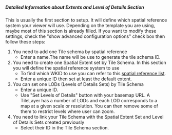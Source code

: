 ##### Detailed Information about _Extents and Level of Details_ Section

This is usually the first section to setup. It will define which spatial reference system your viewer will use. Depending on the template you are using, maybe most of this section is already filled. If you want to modify these settings, check the "show advanced configuration options" check box then follow these steps:

1. You need to add one Tile schema by spatial reference
    * Enter a name.The name will be use to generate the tile schema ID.
2. You need to create one Spatial Extent set by Tile Schema. In this section you will define the spatial reference system to use
    * To find which WKID to use you can refer to this [spatial reference list](http://spatialreference.org/ref/).
    * Enter a unique ID then set at least the default extent.
3. You can set one LODs (Levels of Details Sets) by Tile Schema
    * Enter a unique ID.
    * Use "Set Levels of Details" button with your basemap URL. A TileLayer has a number of LODs and each LOD corresponds to a map at a given scale or resolution. You can then remove some of them to restrict levels where user can zoom.
4. You need to link your Tile Schema with the Spatial Extent Set and Level of Details Sets created previously
    * Select their ID in the Tile Schema section.
